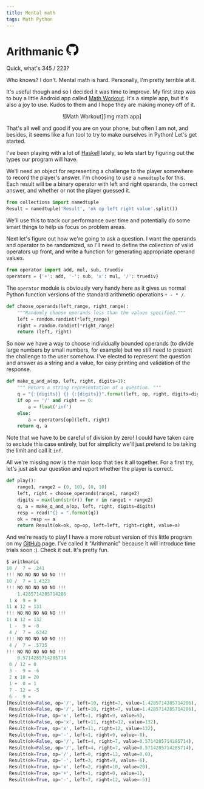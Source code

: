 ```yaml
---
title: Mental math
tags: Math Python
---
```


# Arithmanic [![](/images/github-logo_32.png)][repo]

Quick, what's 345 / 223?

Who knows? I don't. Mental math is hard. Personally, I'm pretty terrible at it.

It's useful though and so I decided it was time to improve. My first step was
to buy a little Android app called [Math Workout][math app]. It's a simple app,
but it's also a joy to use. Kudos to them and I hope they are making money off
of it.

<center>
![Math Workout][img math app]
</center>

That's all well and good if you are on your phone, but often I am not, and
besides, it seems like a fun tool to try to make ourselves in Python! Let's
get started.

I've been playing with a lot of [Haskell](http://haskell.org) lately, so lets
start by figuring out the types our program will have.

We'll need an object for representing a challenge to the player somewhere to
record the player's answer. I'm choosing to use a `namedtuple` for this. Each
result will be a binary operator with left and right operands, the correct
answer, and whether or not the player guessed it.

```python
from collections import namedtuple
Result = namedtuple('Result', 'ok op left right value'.split())
```
We'll use this to track our performance over time and potentially do some smart
things to help us focus on problem areas.

Next let's figure out how we're going to ask a question. I want the operands
and operator to be randomized, so I'll need to define the collection of
valid operators up front, and write a function for generating appropriate
operand values.

```python
from operator import add, mul, sub, truediv
operators = {'+': add, '-': sub, 'x': mul, '/': truediv}
```
The `operator` module is obviously very handy here as it gives us normal Python
function versions of the standard arithmetic operations `+ - * /`.

```python
def choose_operands(left_range, right_range):
    """Randomly choose operands less than the values specified."""
    left = random.randint(*left_range)
    right = random.randint(*right_range)
    return (left, right)
```

So now we have a way to choose individually bounded operands (to divide large
numbers by small numbers, for example) but we still need to present the
challenge to the user somehow. I've elected to represent the question and
answer as a string and a value, for easy printing and validation of the
response.

```python
def make_q_and_a(op, left, right, digits=1):
    """ Return a string representation of a question. """
    q = "{:{digits}} {} {:{digits}}".format(left, op, right, digits=digits)
    if op == '/' and right == 0:
        a = float('inf')
    else:
        a = operators[op](left, right)
    return q, a
```
Note that we have to be careful of division by zero! I could have taken care to
exclude this case entirely, but for simplicity we'll just pretend to be taking
the limit and call it `inf`.

All we're missing now is the main loop that ties it all together. For a first
try, let's just ask our question and report whether the player is correct.

```python
def play():
    range1, range2 = (0, 10), (0, 10)
    left, right = choose_operands(range1, range2)
    digits = max(len(str(r)) for r in range1 + range2)
    q, a = make_q_and_a(op, left, right, digits=digits)
    resp = read("{} = ".format(q))
    ok = resp == a
    return Result(ok=ok, op=op, left=left, right=right, value=a)
```
And we're ready to play! I have a more robust version of this little program on
my [GitHub][repo] page. I've called it
"Arithmanic" because it will introduce time trials soon :). Check it out. It's
pretty fun.

```python
$ arithmanic
10 /  7 = .241
!!! NO NO NO NO NO !!!
10 /  7 = 1.4323
!!! NO NO NO NO NO !!!
    1.4285714285714286
 1 x  9 = 9
11 x 12 = 131
!!! NO NO NO NO NO !!!
11 x 12 = 132
 1 -  9 = -8
 4 /  7 = .6342
!!! NO NO NO NO NO !!!
 4 /  7 = .5735
!!! NO NO NO NO NO !!!
    0.5714285714285714
 0 / 12 = 0
 3 -  9 = -6
 2 x 10 = 20
 1 +  0 = 1
 7 - 12 = -5
 6 -  9 =
[Result(ok=False, op='/', left=10, right=7, value=1.4285714285714286),
 Result(ok=False, op='/', left=10, right=7, value=1.4285714285714286),
 Result(ok=True, op='x', left=1, right=9, value=9),
 Result(ok=False, op='x', left=11, right=12, value=132),
 Result(ok=True, op='x', left=11, right=12, value=132),
 Result(ok=True, op='-', left=1, right=9, value=-8),
 Result(ok=False, op='/', left=4, right=7, value=0.5714285714285714),
 Result(ok=False, op='/', left=4, right=7, value=0.5714285714285714),
 Result(ok=True, op='/', left=0, right=12, value=0.0),
 Result(ok=True, op='-', left=3, right=9, value=-6),
 Result(ok=True, op='x', left=2, right=10, value=20),
 Result(ok=True, op='+', left=1, right=0, value=1),
 Result(ok=True, op='-', left=7, right=12, value=-5)]
```

[math app]: http://www.mathsworkout.net
[img math app]: /images/mathsworkout.png
[repo]: https://github.com/johntyree/arithmanic
